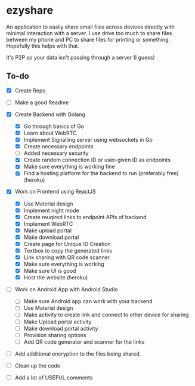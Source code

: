 # ezyshare

An application to easily share small files across devices directly with minimal interaction with a server.
I use drive too much to share files between my phone and PC to share files for printing or something. Hopefully this helps with that.

It's P2P so your data isn't passing through a server (I guess)

## To-do

- [x] Create Repo 
- [ ] Make a good Readme
- [x] Create Backend with Golang
  - [x] Go through basics of Go
  - [x] Learn about WebRTC
  - [x] Implement Signalling server using websockets in Go
  - [x] Create necessary endpoints
  - [ ] Added necessary security
  - [x] Create random connection ID or user-given ID as endpoints
  - [x] Make sure everything is working fine
  - [x] Find a hosting platform for the backend to run (preferably free) (heroku)
- [x] Work on Frontend using ReactJS
  - [x] Use Material design
  - [x] Implement night mode
  - [x] Create reuqired links to endpoint APIs of backend
  - [x] Implement WebRTC
  - [x] Make upload portal
  - [x] Make download portal
  - [x] Create page for Unique ID Creation
  - [x] Textbox to copy the generated links
  - [x] Link sharing with QR code scanner
  - [x] Make sure everything is working
  - [x] Make sure UI is good
  - [x] Host the website (heroku)
- [ ] Work on Android App with Android Studio
  - [ ] Make sure Android app can work with your backend
  - [ ] Use Material design
  - [ ] Make activity to create link and connect to other device for sharing
  - [ ] Make Upload portal activity
  - [ ] Make download portal activity
  - [ ] Provision sharing options
  - [ ] Add QR code generator and scanner for the links
- [ ] Add additional encryption to the files being shared.
- [ ] Clean up the code
- [ ] Add a lot of USEFUL comments
  
